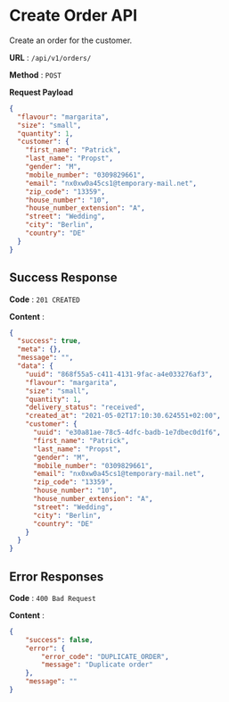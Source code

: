 # Create Order API

Create an order for the customer.

**URL** : `/api/v1/orders/`

**Method** : `POST`

**Request Payload**

```json
{
  "flavour": "margarita",
  "size": "small",
  "quantity": 1,
  "customer": {
    "first_name": "Patrick",
    "last_name": "Propst",
    "gender": "M",
    "mobile_number": "0309829661",
    "email": "nx0xw0a45cs1@temporary-mail.net",
    "zip_code": "13359",
    "house_number": "10",
    "house_number_extension": "A",
    "street": "Wedding",
    "city": "Berlin",
    "country": "DE"
  }
}
```

## Success Response

**Code** : `201 CREATED`

**Content** :

```json
{
  "success": true,
  "meta": {},
  "message": "",
  "data": {
    "uuid": "868f55a5-c411-4131-9fac-a4e033276af3",
    "flavour": "margarita",
    "size": "small",
    "quantity": 1,
    "delivery_status": "received",
    "created_at": "2021-05-02T17:10:30.624551+02:00",
    "customer": {
      "uuid": "e30a81ae-78c5-4dfc-badb-1e7dbec0d1f6",
      "first_name": "Patrick",
      "last_name": "Propst",
      "gender": "M",
      "mobile_number": "0309829661",
      "email": "nx0xw0a45cs1@temporary-mail.net",
      "zip_code": "13359",
      "house_number": "10",
      "house_number_extension": "A",
      "street": "Wedding",
      "city": "Berlin",
      "country": "DE"
    }
  }
}
```

## Error Responses

**Code** : `400 Bad Request`

**Content** : 
```json
{
    "success": false,
    "error": {
        "error_code": "DUPLICATE_ORDER",
        "message": "Duplicate order"
    },
    "message": ""
}
```
